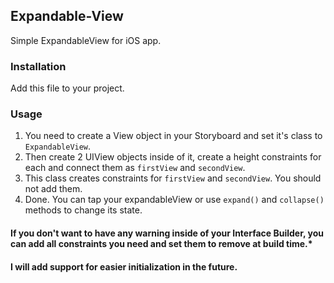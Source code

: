 ## Expandable-View
Simple ExpandableView for iOS app.

### Installation 
Add this file to your project.

### Usage
1. You need to create a View object in your Storyboard and set it's class to `ExpandableView`.
2. Then create 2 UIView objects inside of it, create a height constraints for each and connect them as `firstView` and `secondView`.
3. This class creates constraints for `firstView` and `secondView`. You should not add them.
4. Done. You can tap your expandableView or use `expand()` and `collapse()` methods to change its state.

#### If you don't want to have any warning inside of your Interface Builder, you can add all constraints you need and set them to remove at build time.*

#### I will add support for easier initialization in the future.

